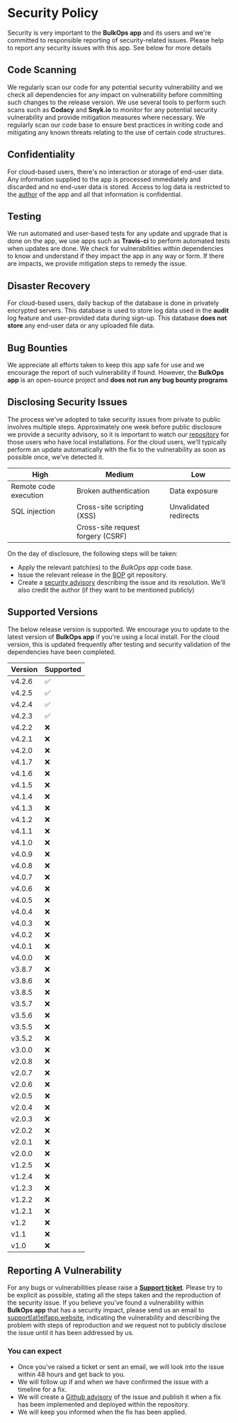 # Security Policy

Security is very important to the **BulkOps app** and its users and we're committed to responsible reporting of security-related issues. Please help to report any security issues with this app. See below for more details

## Code Scanning
We regularly scan our code for any potential security vulnerability and we check all dependencies for any impact on vulnerability before committing such changes to the release version. We use several tools to perform such scans such as **Codacy** and **Snyk.io** to monitor for any potential security vulnerability and provide mitigation measures where necessary. We regularly scan our code base to ensure best practices in writing code and mitigating any known threats relating to the use of certain code structures.

## Confidentiality
For cloud-based users, there's no interaction or storage of end-user data. Any information supplied to the app is processed immediately and discarded and no end-user data is stored. Access to log data is restricted to the [author](https://github.com/princenyeche) of the app and all that information is confidential.

## Testing
We run automated and user-based tests for any update and upgrade that is done on the app, we use apps such as **Travis-ci** to perform automated tests when updates are done. We check for vulnerabilities within dependencies to know and understand if they impact the app in any way or form. If there are impacts, we provide mitigation steps to remedy the issue.

## Disaster Recovery
For cloud-based users, daily backup of the database is done in privately encrypted servers. This database is used to store log data used in the **audit** log feature and user-provided data during sign-up. This database **does not store** any end-user data or any uploaded file data.


## Bug Bounties
We appreciate all efforts taken to keep this app safe for use and we encourage the report of such vulnerability if found. However, the **BulkOps app** is an open-source project and **does not run any bug bounty programs**


## Disclosing Security Issues
The process we've adopted to take security issues from private to public involves multiple steps.
Approximately one week before public disclosure we provide a security advisory, so it is important to watch our [repository](https://github.com/princenyeche/BOP) for those users who have local installations. For the cloud users, we'll typically perform an update automatically with the fix to the vulnerability as soon as possible once, we've detected it.

| High | Medium                 | Low |
| ------- | ------------------ |--------|
| Remote code execution    | Broken authentication | Data exposure |
| SQL injection    | Cross-site scripting (XSS) | Unvalidated redirects |
|   | Cross-site request forgery (CSRF) | |

On the day of disclosure, the following steps will be taken:
- Apply the relevant patch(es) to the *BulkOps app* code base.
- Issue the relevant release in the [BOP](https://github.com/princenyeche/BOP) git repository.
- Create a [security advisory](https://github.com/princenyeche/BOP/security/advisories) describing the issue and its resolution. We'll also credit the author (if they want to be mentioned publicly)


## Supported Versions

The below release version is supported. We encourage you to update to the latest version of **BulkOps app** if you're using a local install. For the cloud version, this is updated frequently after testing and security validation of the dependencies have been completed.

| Version | Supported          |
| ------- | ------------------ |
| v4.2.6    | :white_check_mark: |
| v4.2.5    | :white_check_mark: |
| v4.2.4    | :white_check_mark: |
| v4.2.3    | :white_check_mark: |
| v4.2.2    | :x: |
| v4.2.1    | :x: |
| v4.2.0    | :x: |
| v4.1.7    | :x: |
| v4.1.6    | :x: |
| v4.1.5    | :x: |
| v4.1.4    | :x: |
| v4.1.3    | :x: |
| v4.1.2    | :x: |
| v4.1.1    | :x: |
| v4.1.0    | :x: |
| v4.0.9    | :x: |
| v4.0.8    | :x: |
| v4.0.7    | :x: |
| v4.0.6    | :x: |
| v4.0.5    | :x: |
| v4.0.4    | :x: |
| v4.0.3    | :x: |
| v4.0.2    | :x: |
| v4.0.1    | :x: |
| v4.0.0    | :x: |
| v3.8.7    | :x: |
| v3.8.6    | :x: |
| v3.8.5    | :x: |
| v3.5.7    | :x: |
| v3.5.6    | :x: |
| v3.5.5    | :x: |
| v3.5.2    | :x: |
| v3.0.0    | :x: |
| v2.0.8    | :x: |
| v2.0.7    | :x: |
| v2.0.6    | :x: |
| v2.0.5    | :x: |
| v2.0.4    | :x: |
| v2.0.3    | :x: |
| v2.0.2    | :x: |
| v2.0.1    | :x: |
| v2.0.0    | :x: |
| v1.2.5    | :x: |
| v1.2.4    | :x: |
| v1.2.3    | :x: |
| v1.2.2    | :x: |
| v1.2.1    | :x: |
| v1.2    | :x: |
| v1.1    | :x: |
| v1.0    | :x: |


## Reporting A Vulnerability

For any bugs or vulnerabilities please raise a **[Support ticket](https://elfapp.website/support)**. Please try to be explicit as possible, stating all the steps taken and the reproduction of the security issue. If you believe you've found a vulnerability within **BulkOps app** that has a security impact, please send us an email to [support[at]elfapp.website](mailto:support%40elfapp.website), indicating the vulnerability and describing the problem with steps of reproduction and we request not to publicly disclose the issue until it has been addressed by us.  

### You can expect
- Once you've raised a ticket or sent an email, we will look into the issue within 48 hours and get back to you. 
- We will follow up if and when we have confirmed the issue with a timeline for a fix.
- We will create a [Github advisory](https://github.com/princenyeche/BOP/security/advisories) of the issue and publish it when a fix has been implemented and deployed within the repository.
- We will keep you informed when the fix has been applied.

